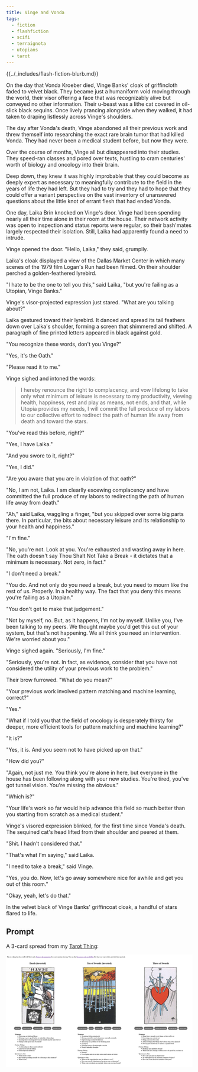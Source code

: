```yaml
---
title: Vinge and Vonda
tags:
  - fiction
  - flashfiction
  - scifi
  - terraignota
  - utopians
  - tarot
---
```


{{../_includes/flash-fiction-blurb.md}}

<!--more-->

On the day that Vonda Kroeber died, Vinge Banks' cloak of griffincloth faded to velvet black. They became just a humaniform void moving through the world, their visor offering a face that was recognizably alive but conveyed no other information. Their u-beast was a lithe cat covered in oil-slick black sequins. Once lively prancing alongside when they walked, it had taken to draping listlessly across Vinge's shoulders.

The day after Vonda's death, Vinge abandoned all their previous work and threw themself into researching the exact rare brain tumor that had killed Vonda. They had never been a medical student before, but now they were.

Over the course of months, Vinge all but disappeared into their studies. They speed-ran classes and pored over texts, hustling to cram centuries' worth of biology and oncology into their brain.

Deep down, they knew it was highly improbable that they could become as deeply expert as necessary to meaningfully contribute to the field in the years of life they had left. But they had to try and they had to hope that they could offer a variant perspective on the vast inventory of unanswered questions about the little knot of errant flesh that had ended Vonda.

One day, Laika Brin knocked on Vinge's door. Vinge had been spending nearly all their time alone in their room at the house. Their network activity was open to inspection and status reports were regular, so their bash'mates largely respected their isolation. Still, Laika had apparently found a need to intrude.

Vinge opened the door. "Hello, Laika," they said, grumpily.

Laika's cloak displayed a view of the Dallas Market Center in which many scenes of the 1979 film Logan's Run had been filmed. On their shoulder perched a golden-feathered lyrebird. 

"I hate to be the one to tell you this," said Laika, "but you're failing as a Utopian, Vinge Banks."

Vinge's visor-projected expression just stared. "What are you talking about?"

Laika gestured toward their lyrebird. It danced and spread its tail feathers down over Laika's shoulder, forming a screen that shimmered and shifted. A paragraph of fine printed letters appeared in black against gold.

"You recognize these words, don't you Vinge?"

"Yes, it's the Oath."

"Please read it to me."

Vinge sighed and intoned the words:

> I hereby renounce the right to complacency, and vow lifelong to take only what minimum of leisure is necessary to my productivity, viewing health, happiness, rest and play as means, not ends, and that, while Utopia provides my needs, I will commit the full produce of my labors to our collective effort to redirect the path of human life away from death and toward the stars.

"You've read this before, right?"

"Yes, I have Laika."

"And you swore to it, right?"

"Yes, I did."

"Are you aware that you are in violation of that oath?"

"No, I am not, Laika. I am clearlly escewing complacency and have committed the full produce of my labors to redirecting the path of human life away from death."

"Ah," said Laika, waggling a finger, "but you skipped over some big parts there. In particular, the bits about necessary leisure and its relationship to your health and happiness."

"I'm fine."

"No, you're not. Look at you. You're exhausted and wasting away in here. The oath doesn't say Thou Shalt Not Take a Break - it dictates that a minimum is necessary. Not zero, in fact."

"I don't need a break."

"You do. And not only do you need a break, but you need to mourn like the rest of us. Properly. In a healthy way. The fact that you deny this means you're failing as a Utopian."

"You don't get to make that judgement."

"Not by myself, no. But, as it happens, I'm not by myself. Unlike you, I've been talking to my peers. We thought maybe you'd get this out of your system, but that's not happening. We all think you need an intervention. We're worried about you."

Vinge sighed again. "Seriously, I'm fine."

"Seriously, you're not. In fact, as evidence, consider that you have not considered the utility of your previous work to the problem."

Their brow furrowed. "What do you mean?"

"Your previous work involved pattern matching and machine learning, correct?"

"Yes."

"What if I told you that the field of oncology is desperately thirsty for deeper, more efficient tools for pattern matching and machine learning?"

"It is?"

"Yes, it is. And you seem not to have picked up on that."

"How did you?"

"Again, not just me. You think you're alone in here, but everyone in the house has been following along with your new studies. You're tired, you've got tunnel vision. You're missing the obvious."

"Which is?"

"Your life's work so far would help advance this field so much better than you starting from scratch as a medical student."

Vinge's visored expression blinked, for the first time since Vonda's death. The sequined cat's head lifted from their shoulder and peered at them.

"Shit. I hadn't considered that."

"That's what I'm saying," said Laika.

"I need to take a break," said Vinge.

"Yes, you do. Now, let's go away somewhere nice for awhile and get you out of this room."

"Okay, yeah, let's do that."

In the velvet black of Vinge Banks' griffincoat cloak, a handful of stars flared to life.

## Prompt

A 3-card spread from my [Tarot Thing](https://lmorchard.github.io/tarot-thing/?card=%21Death&card=%21Ten+of+Swords&card=Three+of+Swords):

![](20220518201110.png)
